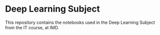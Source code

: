# Deep Learning Subject

This repository contains the notebooks used in the Deep Learning Subject from the IT course, at IMD.
